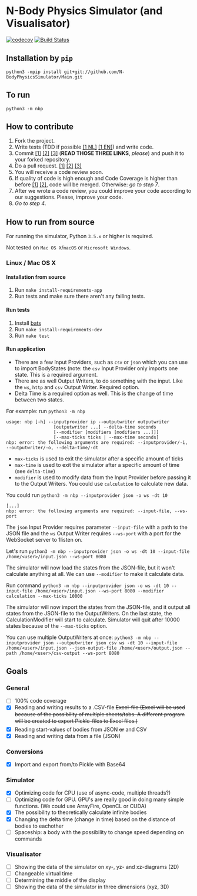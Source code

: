 # N-Body Physics Simulator (and Visualisator)
[![codecov](https://codecov.io/gh/N-BodyPhysicsSimulator/main/branch/master/graph/badge.svg)](https://codecov.io/gh/N-BodyPhysicsSimulator/main)
[![Build Status](https://travis-ci.org/N-BodyPhysicsSimulator/Main.svg?branch=master)](https://travis-ci.org/N-BodyPhysicsSimulator/Main)
## Installation by `pip`

`python3 -mpip install git+git://github.com/N-BodyPhysicsSimulator/Main.git`

## To run

`python3 -m nbp`

## How to contribute

1. Fork the project.
2. Write tests (TDD if possible [[1 NL]](https://nl.wikipedia.org/wiki/Test-driven_development) [[1 EN]](https://en.wikipedia.org/wiki/Test-driven_development)) and write code.
3. Commit [[1]](http://chris.beams.io/posts/git-commit/) [[2]](https://github.com/erlang/otp/wiki/writing-good-commit-messages) [[3]](https://robots.thoughtbot.com/5-useful-tips-for-a-better-commit-message) (**READ THOSE THREE LINKS**, *please*) and push it to your forked repository. 
4. Do a pull request. [[1]](https://yangsu.github.io/pull-request-tutorial/) [[2]](https://help.github.com/articles/using-pull-requests/) [[3]](https://help.github.com/articles/creating-a-pull-request/)
5. You will receive a code review soon.
6. If quality of code is high enough and Code Coverage is higher than before [[1]](https://en.wikipedia.org/wiki/Code_coverage)  [[2]](http://stackoverflow.com/questions/195008/what-is-code-coverage-and-how-do-you-measure-it), code will be merged. Otherwise: *go to step 7*.
7. After we wrote a code review, you could improve your code according to our suggestions. Please, improve your code.
8. *Go to step 4*.

## How to run from source

For running the simulator, Python `3.5.x` or higher is required.

Not tested on `Mac OS X`/`macOS` or `Microsoft Windows`.

### Linux / Mac OS X

#### Installation from source

1. Run `make install-requirements-app`
2. Run tests and make sure there aren't any failing tests.

#### Run tests

1. Install [bats](https://github.com/sstephenson/bats)
2. Run `make install-requirements-dev`
3. Run `make test`

#### Run application

- There are a few Input Providers, such as `csv` or `json` which you can use to import BodyStates (note: the `csv` Input Provider only imports one state. This is a required argument.
- There are as well Output Writers, to do something with the input. Like the `ws`, `http` and `csv` Output Writer. Required option.
- Delta Time is a required option as well. This is the change of time between two states.

For example: run `python3 -m nbp`

```
usage: nbp [-h] --inputprovider ip --outputwriter outputwriter
                  [outputwriter ...] --delta-time seconds
                  [--modifier [modifiers [modifiers ...]]]
                  [--max-ticks ticks | --max-time seconds]
nbp: error: the following arguments are required: --inputprovider/-i, --outputwriter/-o, --delta-time/-dt
```

- `max-ticks` is used to exit the simulator after a specific amount of ticks
- `max-time` is used to exit the simulator after a specific amount of time (see `delta-time`)
- `modifier` is used to modify data from the Input Provider before passing it to the Output Writers. You could use `calculation` to calculate new data.

You could run `python3 -m nbp --inputprovider json -o ws -dt 10`

```
[...]
nbp: error: the following arguments are required: --input-file, --ws-port
```

The `json` Input Provider requires parameter `--input-file` with a path to the JSON file and the `ws` Output Writer requires `--ws-port` with a port for the WebSocket server to 1listen on.

Let's run `python3 -m nbp --inputprovider json -o ws -dt 10 --input-file /home/<user>/input.json --ws-port 8080`

The simulator will now load the states from the JSON-file, but it won't calculate anything at all. We can use `--modifier` to make it calculate data.

Run command `python3 -m nbp --inputprovider json -o ws -dt 10 --input-file /home/<user>/input.json --ws-port 8080 --modifier calculation --max-ticks 10000`

The simulator will now import the states from the JSON-file, and it output all states from the JSON-file to the OutputWriters. On the last state, the CalculationModifier will start to calculate. Simulator will quit after 10000 states because of the `--max-ticks` option.

You can use multiple OutputWriters at once: `python3 -m nbp --inputprovider json --outputwriter json csv ws -dt 10 --input-file /home/<user>/input.json --json-output-file /home/<user>/output.json --path /home/<user>/csv-output --ws-port 8080`

## Goals

### General
- [ ] 100% code coverage
- [x] Reading and writing results to a .CSV-file <del>Excel-file (Excel will be used because of the possibility of multiple sheets/tabs. A different program will be created to export Pickle-files to Excel files.)</del>
- [x] Reading start-values of bodies from JSON <del>or</del> and CSV
- [x] Reading and writing data from a file (JSON)

### Conversions
- [x] Import and export from/to Pickle with Base64

### Simulator
- [x] Optimizing code for CPU (use of async-code, multiple threads?)
- [ ] Optimizing code for GPU. GPU's are really good in doing many simple functions. (We could use ArrayFire, OpenCL or CUDA)
- [x] The possibility to theoretically calculate infinite bodies
- [x] Changing the delta time (change in time) based on the distance of bodies to eachother
- [ ] Spaceship: a body with the possibility to change speed depending on commands

### Visualisator
- [ ] Showing the data of the simulator on xy-, yz- and xz-diagrams (2D)
- [ ] Changeable virtual time
- [ ] Determining the middle of the display
- [ ] Showing the data of the simulator in three dimensions (xyz, 3D)
